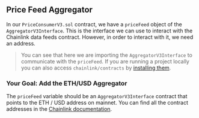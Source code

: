 ## Price Feed Aggregator

In our `PriceConsumerV3.sol` contract, we have a `priceFeed` object of the `AggregatorV3Interface`. This is the interface we can use to interact with the Chainlink data feeds contract. However, in order to interact with it, we need an address. 

> <emoji id="book" /> You can see that here we are importing the `AggregatorV3Interface` to communicate with the `priceFeed`. If you are running a project locally you can also access `chainlink/contracts` by [installing them](https://www.npmjs.com/package/@chainlink/contracts).

### <emoji id="checkered_flag" /> Your Goal: Add the ETH/USD Aggregator

The `priceFeed` variable should be an `AggregatorV3Interface` contract that points to the ETH / USD address on mainnet. You can find all the contract addresses in the [Chainlink documentation](https://docs.chain.link/docs/reference-contracts/). 
